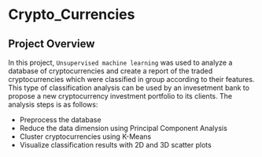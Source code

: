 # Crypto_Currencies

## Project Overview
In this project, `Unsupervised machine learning` was used to analyze a database of cryptocurrencies and create a report of the traded cryptocurrencies which were classified in group according to their features. This type of classification analysis can be used by an invesetment bank to propose a new cryptocurrency investment portfolio to its clients. The analysis steps is as follows:
* Preprocess the database
* Reduce the data dimension using Principal Component Analysis
* Cluster cryptocurrencies using K-Means
* Visualize classification results with 2D and 3D scatter plots

